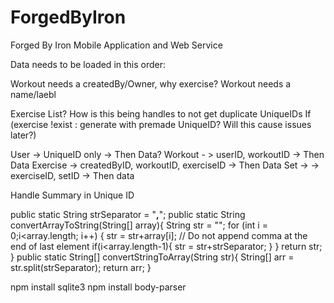 # ForgedByIron
Forged By Iron Mobile Application and Web Service

Data needs to be loaded in this order:

Workout needs a createdBy/Owner, why exercise?
Workout needs a name/laebl

Exercise List? How is this being handles to not get duplicate UniqueIDs
If (exercise !exist : generate with premade UniqueID? Will this cause issues later?)

User -> UniqueID only -> Then Data?
Workout - > userID, workoutID -> Then Data
Exercise -> createdByID, workoutID, exerciseID -> Then Data
Set -> -> exerciseID, setID -> Then data

Handle Summary in Unique ID



public static String strSeparator = "__,__";
public static String convertArrayToString(String[] array){
    String str = "";
    for (int i = 0;i<array.length; i++) {
        str = str+array[i];
        // Do not append comma at the end of last element
        if(i<array.length-1){
            str = str+strSeparator;
        }
    }
    return str;
}
public static String[] convertStringToArray(String str){
    String[] arr = str.split(strSeparator);
    return arr;
}

npm install sqlite3
npm install body-parser